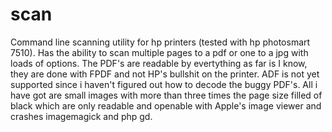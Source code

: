 scan
====

Command line scanning utility for hp printers (tested with hp photosmart 7510).
Has the ability to scan multiple pages to a pdf or one to a jpg with loads of options.
The PDF's are readable by evertything as far is I know, they are done with FPDF and not HP's bullshit on the printer.
ADF is not yet supported since i haven't figured out how to decode the buggy PDF's.
All i have got are small images with more than three times the page size filled of black which are only readable and openable with Apple's image viewer and crashes imagemagick and php gd.
